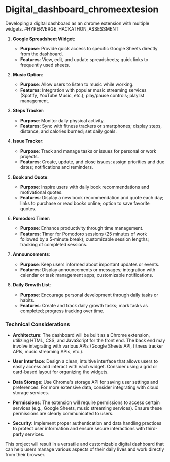 # Digital_dashboard_chromeextesion
Developing a digital dashboard as an chrome extension with multiple widgets.
#HYPERVERGE_HACKATHON_ASSESSMENT

1. **Google Spreadsheet Widget**:
   - **Purpose**: Provide quick access to specific Google Sheets directly from the dashboard.
   - **Features**: View, edit, and update spreadsheets; quick links to frequently used sheets.

2. **Music Option**:
   - **Purpose**: Allow users to listen to music while working.
   - **Features**: Integration with popular music streaming services (Spotify, YouTube Music, etc.); play/pause controls; playlist management.

3. **Steps Tracker**:
   - **Purpose**: Monitor daily physical activity.
   - **Features**: Sync with fitness trackers or smartphones; display steps, distance, and calories burned; set daily goals.

4. **Issue Tracker**:
   - **Purpose**: Track and manage tasks or issues for personal or work projects.
   - **Features**: Create, update, and close issues; assign priorities and due dates; notifications and reminders.

5. **Book and Quote**:
   - **Purpose**: Inspire users with daily book recommendations and motivational quotes.
   - **Features**: Display a new book recommendation and quote each day; links to purchase or read books online; option to save favorite quotes.

6. **Pomodoro Timer**:
   - **Purpose**: Enhance productivity through time management.
   - **Features**: Timer for Pomodoro sessions (25 minutes of work followed by a 5-minute break); customizable session lengths; tracking of completed sessions.

7. **Announcements**:
   - **Purpose**: Keep users informed about important updates or events.
   - **Features**: Display announcements or messages; integration with calendar or task management apps; customizable notifications.

8. **Daily Growth List**:
   - **Purpose**: Encourage personal development through daily tasks or habits.
   - **Features**: Create and track daily growth tasks; mark tasks as completed; progress tracking over time.

### Technical Considerations

- **Architecture**: The dashboard will be built as a Chrome extension, utilizing HTML, CSS, and JavaScript for the front end. The back end may involve integrating with various APIs (Google Sheets API, fitness tracker APIs, music streaming APIs, etc.).
  
- **User Interface**: Design a clean, intuitive interface that allows users to easily access and interact with each widget. Consider using a grid or card-based layout for organizing the widgets.

- **Data Storage**: Use Chrome's storage API for saving user settings and preferences. For more extensive data, consider integrating with cloud storage services.

- **Permissions**: The extension will require permissions to access certain services (e.g., Google Sheets, music streaming services). Ensure these permissions are clearly communicated to users.

- **Security**: Implement proper authentication and data handling practices to protect user information and ensure secure interactions with third-party services.

This project will result in a versatile and customizable digital dashboard that can help users manage various aspects of their daily lives and work directly from their browser.
